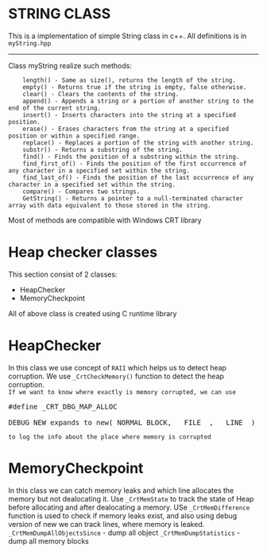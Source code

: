 STRING CLASS
============
This is a implementation of simple String class in c++. 
All definitions is in ```myString.hpp```
____________
Class myString realize such methods:
``` size() - Returns the size (number of characters) of the string.
    length() - Same as size(), returns the length of the string.
    empty() - Returns true if the string is empty, false otherwise.
    clear() - Clears the contents of the string.
    append() - Appends a string or a portion of another string to the end of the current string.
    insert() - Inserts characters into the string at a specified position.
    erase() - Erases characters from the string at a specified position or within a specified range.
    replace() - Replaces a portion of the string with another string.
    substr() - Returns a substring of the string.
    find() - Finds the position of a substring within the string.
    find_first_of() - Finds the position of the first occurrence of any character in a specified set within the string.
    find_last_of() - Finds the position of the last occurrence of any character in a specified set within the string.
    compare() - Compares two strings.
    GetString() - Returns a pointer to a null-terminated character array with data equivalent to those stored in the string.
```
Most of methods are compatible with Windows CRT library

Heap checker classes
===================
This section consist of 2 classes:
* HeapChecker
* MemoryCheckpoint
  
All of above class is created using C runtime library

HeapChecker
===========
In this class we use concept of ```RAII``` which helps us to detect heap corruption.
We use ```_CrtCheckMemory()``` function to detect the heap corruption.<br>
```If we want to know where exactly is memory corrupted, we can use``` 
<pre>#define _CRT_DBG_MAP_ALLOC<br>
DEBUG_NEW expands to new(_NORMAL_BLOCK, __FILE__, __LINE__)</pre>
```to log the info about the place where memory is corrupted```

MemoryCheckpoint
================
In this class we can catch memory leaks and which line allocates the memory but not
dealocating it.
Use ```_CrtMemState``` to track the state of Heap before allocating and after
dealocating a memory. USe ```_CrtMemDifference``` function is used to check if 
memory leaks exist, and also using debug version of new we can track lines, where 
memory is leaked. 
```_CrtMemDumpAllObjectsSince``` - dump all object
```_CrtMemDumpStatistics``` - dump all memory blocks
